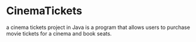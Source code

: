# CinemaTickets
a cinema tickets project in Java is a program that allows users to purchase movie tickets for a cinema and book seats.
